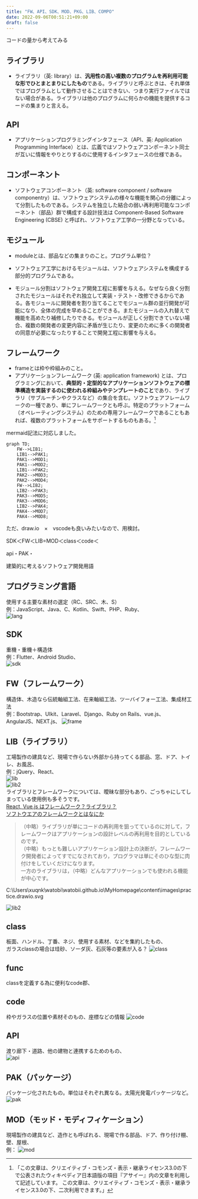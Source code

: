 ```yaml
---
title: "FW、API、SDK、MOD、PKG、LIB、COMPO"
date: 2022-09-06T00:51:21+09:00
draft: false
---
```

コードの量から考えてみる

## ライブラリ
- ライブラリ（英: library）は、**汎用性の高い複数のプログラムを再利用可能な形でひとまとまりにしたもの**である。ライブラリと呼ぶときは、それ単体ではプログラムとして動作させることはできない、つまり実行ファイルではない場合がある。ライブラリは他のプログラムに何らかの機能を提供するコードの集まりと言える。

## API
- アプリケーションプログラミングインタフェース（API、英: Application Programming Interface）とは、広義ではソフトウェアコンポーネント同士が互いに情報をやりとりするのに使用するインタフェースの仕様である。

## コンポーネント
- ソフトウェアコンポーネント（英: software component / software componentry）は、ソフトウェアシステムの様々な機能を関心の分離によって分割したものである。システムを独立した結合の弱い再利用可能なコンポーネント（部品）群で構成する設計技法は Component-Based Software Engineering (CBSE) と呼ばれ、ソフトウェア工学の一分野となっている。

## モジュール
- moduleとは、部品などの集まりのこと。プログラム単位？
- ソフトウェア工学におけるモジュールは、ソフトウェアシステムを構成する部分的プログラムである。

- モジュール分割はソフトウェア開発工程に影響を与える。なぜなら良く分割されたモジュールはそれぞれ独立して実装・テスト・改修できるからである。各モジュールに開発者を割り当てることでモジュール群の並行開発が可能になり、全体の完成を早めることができる。またモジュールの入れ替えで機能を高めたり補修したりできる。モジュールが正しく分割できていない場合、複数の開発者の変更内容に矛盾が生じたり、変更のために多くの開発者の同意が必要になったりすることで開発工程に影響を与える。

## フレームワーク
- frameとは枠や枠組みのこと。
- アプリケーションフレームワーク (英: application framework) とは、プログラミングにおいて、**典型的・定型的なアプリケーションソフトウェアの標準構造を実装するのに使われる枠組みやテンプレートのこと**であり、ライブラリ（サブルーチンやクラスなど）の集合を含む。ソフトウェアフレームワークの一種であり、単にフレームワークとも呼ぶ。特定のプラットフォーム（オペレーティングシステム）のための専用フレームワークであることもあれば、複数のプラットフォームをサポートするものもある。[^1]

[^1]:「この文章は、クリエイティブ・コモンズ・表示・継承ライセンス3.0の下で公表されたウィキペディア日本語版の項目『アサイー』内の文章を利用して記述しています。 この文章は、クリエイティブ・コモンズ・表示・継承ライセンス3.0の下、二次利用できます。」

mermaid記法に対応しました。
```mermaid
graph TD;
    FW-->LIB1;
    LIB1-->PAK1;
    PAK1-->MOD1;
    PAK1-->MOD2;
    LIB1-->PAK2;
    PAK2-->MOD3;
    PAK2-->MOD4;
    FW-->LIB2;
    LIB2-->PAK3;
    PAK3-->MOD5;
    PAK3-->MOD6;
    LIB2-->PAK4;
    PAK4-->MOD7;
    PAK4-->MOD8;
```
ただ、draw.io　×　vscodeも良いみたいなので、用検討。

SDK＜FW＜LIB=MOD＜class＜code＜

api・PAK・

建築的に考えるソフトウェア開発用語

## プログラミング言語
使用する主要な素材の選定（RC、SRC、木、S）  
例：JavaScript、Java、C、Kotlin、Swift、PHP、Ruby、  
![lang](../../images/lang.png)  
## SDK
重機・重機＋構造体  
例：Flutter、Android Studio、  
![sdk](../../images/sdk.png)  
## FW（フレームワーク）
構造体、木造なら伝統軸組工法、在来軸組工法、ツーバイフォー工法、集成材工法  
例：Bootstrap、UIkit、Laravel、Django、Ruby on Rails、vue.js、AngularJS、NEXT.js、
![frame](../../images/frame.png)  
## LIB（ライブラリ）
工場製作の建具など、現場で作らない外部から持ってくる部品、窓、ドア、トイレ、お風呂、  
例：jQuery、React、  
![lib](../../images/lib.png)  
![lib2](../../images/lib2.png)  
ライブラリとフレームワークについては、曖昧な部分もあり、ごっちゃにしてしまっている使用例も多そうです。  
[React, Vue.js はフレームワーク？ライブラリ？](https://qiita.com/koeri3/items/c8d6abed6fa862093ebb)  
[ソフトウエアのフレームワークとはなにか](https://xtech.nikkei.com/it/article/lecture/20070205/260697/)  

>（中略）ライブラリが単にコードの再利用を狙ってているのに対して，フレームワークはアプリケーションの設計レベルの再利用を目的としているのです。  
（中略）もっとも難しいアプリケーション設計上の決断が，フレームワーク開発者によってすでになされており，プログラマは単にそのひな型に肉付けをしていくだけになります。  
一方のライブラリは，（中略）どんなアプリケーションでも使われる機能が中心です。

C:\Users\xuqnk\watobi\watobii.github.io\MyHomepage\content\images\practice.drawio.svg

![lib2](../../images/practice.drawio.svg)  

## class
板面、ハンドル、丁番、ネジ、使用する素材、などを集約したもの、  
ガラスclassの場合は珪砂、ソーダ灰、石灰等の要素が入る？
![class](../../images/class.png)  
## func
classを定義する為に便利なcode郡、  
## code
枠やガラスの位置や素材そのもの、座標などの情報
![code](../../images/code.png)  
## API
渡り廊下・道路、他の建物と連携するためのもの、  
![api](../../images/api.png)  
## PAK（パッケージ）
パッケージ化されたもの。単位はそれぞれ異なる。太陽光発電パッケージなど。
![pak](../../images/pak.png)  
## MOD（モッド・モディフィケーション）
現場製作の建具など、造作とも呼ばれる、現場で作る部品、ドア、作り付け棚、壁、屋根、  
例：
![mod](../../images/mod.png)  
